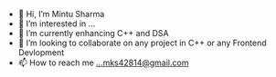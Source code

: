 - 👋 Hi, I’m Mintu Sharma
- 👀 I’m interested in ...
- 🌱 I’m currently enhancing C++ and DSA
- 💞️ I’m looking to collaborate on any project in C++ or any Frontend Devlopment
- 📫 How to reach me ...mks42814@gmail.com

<!---
mks42814/mks42814 is a ✨ special ✨ repository because its `README.md` (this file) appears on your GitHub profile.
You can click the Preview link to take a look at your changes.
--->
